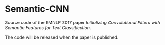 # Semantic-CNN
Source code of the EMNLP 2017 paper *Initializing Convolutional Filters with Semantic Features for Text Classification*.

The code will be released when the paper is published.
